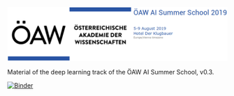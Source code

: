 ![OeAW AI Summer School](header_summerschool.png)

Material of the deep learning track of the ÖAW AI Summer School, v0.3.

[![Binder](https://mybinder.org/badge_logo.svg)](https://mybinder.org/v2/gh/WolfgangWaltenberger/oeawai/master)
